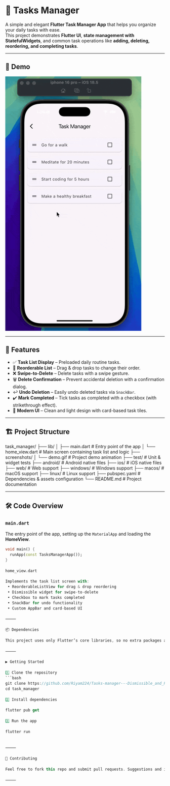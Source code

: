 
# 📝 Tasks Manager

A simple and elegant **Flutter Task Manager App** that helps you organize your daily tasks with ease.  
This project demonstrates **Flutter UI**, **state management with StatefulWidgets**, and common task operations like **adding, deleting, reordering, and completing tasks**.

---

## 📸 Demo

![Demo](screenshots/demo.gif)

---

## 🚀 Features

- ✅ **Task List Display** – Preloaded daily routine tasks.  
- 🔄 **Reorderable List** – Drag & drop tasks to change their order.  
- ❌ **Swipe-to-Delete** – Delete tasks with a swipe gesture.  
- 🗑️ **Delete Confirmation** – Prevent accidental deletion with a confirmation dialog.  
- ↩️ **Undo Deletion** – Easily undo deleted tasks via `SnackBar`.  
- ✔️ **Mark Completed** – Tick tasks as completed with a checkbox (with strikethrough effect).  
- 🎨 **Modern UI** – Clean and light design with card-based task tiles.

---

## 🏗️ Project Structure

task_manager/
├── lib/
│   ├── main.dart        # Entry point of the app
│   └── home_view.dart   # Main screen containing task list and logic
├── screenshots/
│   └── demo.gif         # Project demo animation
├── test/                # Unit & widget tests
├── android/             # Android native files
├── ios/                 # iOS native files
├── web/                 # Web support
├── windows/             # Windows support
├── macos/               # macOS support
├── linux/               # Linux support
├── pubspec.yaml         # Dependencies & assets configuration
└── README.md            # Project documentation

---

## 🛠️ Code Overview

### `main.dart`

The entry point of the app, setting up the `MaterialApp` and loading the **HomeView**.

```dart
void main() {
  runApp(const TasksManagerApp());
}

home_view.dart

Implements the task list screen with:
 • ReorderableListView for drag & drop reordering
 • Dismissible widget for swipe-to-delete
 • Checkbox to mark tasks completed
 • SnackBar for undo functionality
 • Custom AppBar and card-based UI

⸻

📦 Dependencies

This project uses only Flutter’s core libraries, so no extra packages are required.

⸻

▶️ Getting Started

1️⃣ Clone the repository
```bash
git clone https://github.com/Riyam224/Tasks-manager---Dismissible_and_ReorderableList.git
cd task_manager

2️⃣ Install dependencies

flutter pub get

3️⃣ Run the app

flutter run


⸻

🤝 Contributing

Feel free to fork this repo and submit pull requests. Suggestions and improvements are always welcome!

⸻




